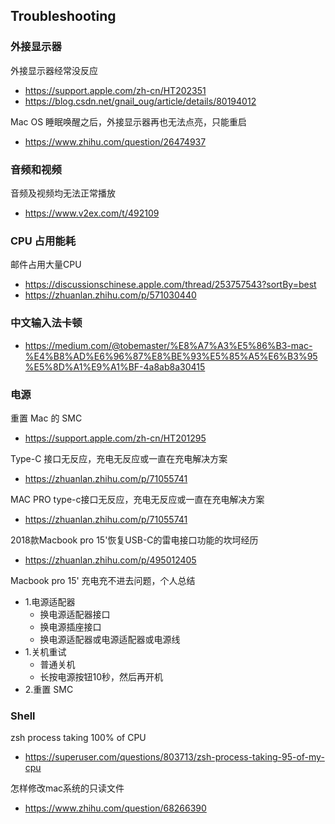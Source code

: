 ## Troubleshooting
### 外接显示器
外接显示器经常没反应
- https://support.apple.com/zh-cn/HT202351
- https://blog.csdn.net/gnail_oug/article/details/80194012

Mac OS 睡眠唤醒之后，外接显示器再也无法点亮，只能重启
- https://www.zhihu.com/question/26474937


### 音频和视频
音频及视频均无法正常播放
- https://www.v2ex.com/t/492109


### CPU 占用能耗
邮件占用大量CPU
- https://discussionschinese.apple.com/thread/253757543?sortBy=best
- https://zhuanlan.zhihu.com/p/571030440


### 中文输入法卡顿
- https://medium.com/@tobemaster/%E8%A7%A3%E5%86%B3-mac-%E4%B8%AD%E6%96%87%E8%BE%93%E5%85%A5%E6%B3%95%E5%8D%A1%E9%A1%BF-4a8ab8a30415


### 电源
重置 Mac 的 SMC
- https://support.apple.com/zh-cn/HT201295

Type-C 接口无反应，充电无反应或一直在充电解决方案
- https://zhuanlan.zhihu.com/p/71055741

MAC PRO type-c接口无反应，充电无反应或一直在充电解决方案
- https://zhuanlan.zhihu.com/p/71055741

2018款Macbook pro 15'恢复USB-C的雷电接口功能的坎坷经历
- https://zhuanlan.zhihu.com/p/495012405

Macbook pro 15' 充电充不进去问题，个人总结
- 1.电源适配器
  - 换电源适配器接口
  - 换电源插座接口
  - 换电源适配器或电源适配器或电源线
- 1.关机重试
  - 普通关机
  - 长按电源按钮10秒，然后再开机
- 2.重置 SMC

### Shell
zsh process taking 100% of CPU
- https://superuser.com/questions/803713/zsh-process-taking-95-of-my-cpu

怎样修改mac系统的只读文件
- https://www.zhihu.com/question/68266390
